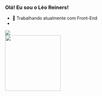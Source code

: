 ### Olá! Eu sou o Léo Reiners!



- 🔭 Trabalhando atualmente com Front-End
- 

<div><a href="https://www.linkedin.com/in/leonardo-reiners-rosas-734802188/" target="_blank"><img src="https://img.shields.io/badge/-LinkedIn-%230077B5?style=for-the-badge&logo=linkedin&logoColor=white" target="_blank"></a> </div>

<div class="gitStats">
  <a href="https://github.com/leoreiners">
  <img height="180em" src="https://github-readme-stats.vercel.app/api/top-langs/?username=leoreiners&layout=compact&langs_count=7&theme=dracula"/>
</div>
  
<!--- <img height="180em" src="https://github-readme-stats.vercel.app/api?username=leoreiners&show_icons=true&theme=dracula&include_all_commits=true&count_private=true"/> --->
